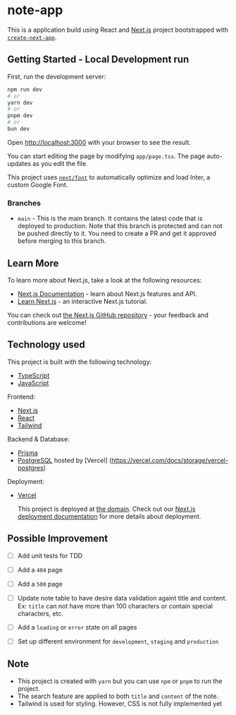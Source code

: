 # note-app

This is a application build using React and [Next.js](https://nextjs.org/) project bootstrapped with [`create-next-app`](https://github.com/vercel/next.js/tree/canary/packages/create-next-app).

## Getting Started - Local Development run 

First, run the development server:

```bash
npm run dev
# or
yarn dev
# or
pnpm dev
# or
bun dev
```

Open [http://localhost:3000](http://localhost:3000) with your browser to see the result.

You can start editing the page by modifying `app/page.tsx`. The page auto-updates as you edit the file.

This project uses [`next/font`](https://nextjs.org/docs/basic-features/font-optimization) to automatically optimize and load Inter, a custom Google Font.

### Branches
- `main` - This is the main branch. It contains the latest code that is deployed to production.
Note that this branch is protected and can not be pushed directly to it. You need to create a PR and get it approved before merging to this branch.


## Learn More

To learn more about Next.js, take a look at the following resources:

- [Next.js Documentation](https://nextjs.org/docs) - learn about Next.js features and API.
- [Learn Next.js](https://nextjs.org/learn) - an interactive Next.js tutorial.

You can check out [the Next.js GitHub repository](https://github.com/vercel/next.js/) - your feedback and contributions are welcome!

## Technology used
This project is built with the following technology:
- [TypeScript](https://www.typescriptlang.org/)
- [JavaScript](https://developer.mozilla.org/en-US/docs/Web/JavaScript)

Frontend:
- [Next.js](https://nextjs.org/)
- [React](https://reactjs.org/)
- [Tailwind](https://tailwindcss.com/)

Backend & Database:
- [Prisma](https://www.prisma.io/)
- [PostgreSQL](https://www.postgresql.org/) hosted by [Vercel] (https://vercel.com/docs/storage/vercel-postgres)

Deployment:
- [Vercel](https://vercel.com/)

    This project is deployed at [the domain](https://note-app-eight-zeta.vercel.app/).
    Check out our [Next.js deployment documentation](https://nextjs.org/docs/deployment) for more details about deployment.

## Possible Improvement
- [ ] Add unit tests for TDD
- [ ] Add a `404` page
- [ ] Add a `500` page
- [ ] Update note table to have desire data validation againt title and content. Ex: `title` can not have more than 100 characters or contain special characters, etc. 
- [ ] Add a `loading` or `error` state on all pages
- [ ] Set up different environment for `development`, `staging` and `production`


## Note
- This project is created with `yarn` but you can use `npm` or `pnpm` to run the project.
- The search feature are applied to both `title` and `content` of the note.
- Tailwind is used for styling. However, CSS is not fully implemented yet

